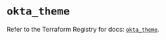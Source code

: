 # `okta_theme`

Refer to the Terraform Registry for docs: [`okta_theme`](https://registry.terraform.io/providers/okta/okta/4.9.0/docs/resources/theme).
